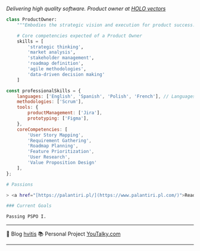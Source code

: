 _Delivering high quality software. Product owner at [HOLO vectors](https://www.holovectors.com/)_

```python
class ProductOwner:
    """Embodies the strategic vision and execution for product success."""

    # Core competencies expected of a Product Owner
    skills = [
        'strategic thinking',
        'market analysis',
        'stakeholder management',
        'roadmap definition',
        'agile methodologies',
        'data-driven decision making'
    ]


```

```javascript
const professionalSkills = {
    languages: ['English', 'Spanish', 'Polish', 'French'], // Languages spoken
    methodologies: ['Scrum'],
    tools: {
        productManagement: ['Jira'],
        prototyping: ['Figma'],
    },
    coreCompetencies: [
        'User Story Mapping',
        'Requirement Gathering',
        'Roadmap Planning',
        'Feature Prioritization',
        'User Research',
        'Value Proposition Design'
    ],
};
```

```bash
# Passions

> <a href="[https://palantiri.pl/](https://www.palantiri.pl.com/)">Reading books</a> and <a href="[https://lektuarium.pl/](https://www.lektuarium.pl/)">cataloguing them</a>.

### Current Goals

Passing PSPO I.
```

---

📝 Blog [hvitis](https://hvitis.dev)
📚 Personal Project [YouTalky.com](https://youtalky.com)

---
